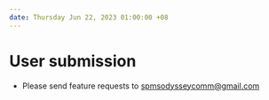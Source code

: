```yaml
---
date: Thursday Jun 22, 2023 01:00:00 +08
---
```


# User submission
- Please send feature requests to spmsodysseycomm@gmail.com
